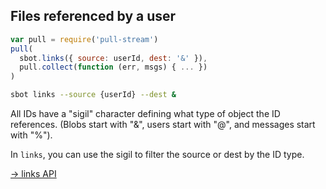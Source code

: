 ## Files referenced by a user

```js
var pull = require('pull-stream')
pull(
  sbot.links({ source: userId, dest: '&' }),
  pull.collect(function (err, msgs) { ... })
)
```
```bash
sbot links --source {userId} --dest &
```

All IDs have a "sigil" character defining what type of object the ID references.
(Blobs start with "&", users start with "@", and messages start with "%").

In `links`, you can use the sigil to filter the source or dest by the ID type.

[&rarr; links API](/apis/scuttlebot/ssb.html#links-source)
